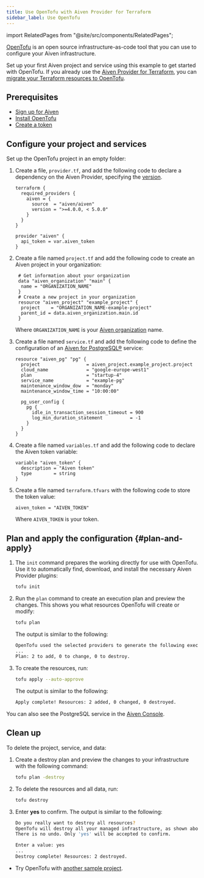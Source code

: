 ```yaml
---
title: Use OpenTofu with Aiven Provider for Terraform
sidebar_label: Use OpenTofu
---
```


import RelatedPages from "@site/src/components/RelatedPages";

[OpenTofu](https://opentofu.org/) is an open source infrastructure-as-code tool that you can use to configure your Aiven infrastructure.

Set up your first Aiven project and service using this example to get started with
OpenTofu. If you already use the [Aiven Provider for Terraform](/docs/tools/terraform),
you can [migrate your Terraform resources to OpenTofu](https://opentofu.org/docs/intro/migration/).

## Prerequisites

-   [Sign up for
    Aiven](https://console.aiven.io/signup?utm_source=github&utm_medium=organic&utm_campaign=devportal&utm_content=repo)
-   [Install OpenTofu](https://opentofu.org/docs/intro/install/)
-   [Create a token](/docs/platform/howto/create_authentication_token)

## Configure your project and services

Set up the OpenTofu project in an empty folder:

1.  Create a file, `provider.tf`, and add the following code to declare a dependency
    on the Aiven Provider, specifying the
    [version](https://registry.terraform.io/providers/aiven/aiven/latest).

    ```hcl
    terraform {
      required_providers {
        aiven = {
          source  = "aiven/aiven"
          version = ">=4.0.0, < 5.0.0"
        }
      }
    }

    provider "aiven" {
      api_token = var.aiven_token
    }
    ```

1.  Create a file named `project.tf` and add the following code to create an Aiven project
    in your organization:

    ```hcl
     # Get information about your organization
     data "aiven_organization" "main" {
      name = "ORGANIZATION_NAME"
     }
     # Create a new project in your organization
     resource "aiven_project" "example_project" {
      project    = "ORGANIZATION_NAME-example-project"
      parent_id = data.aiven_organization.main.id
     }
    ```

    Where `ORGANIZATION_NAME` is your
    [Aiven organization](/docs/platform/concepts/orgs-units-projects) name.

1.  Create a file named `service.tf` and add the following code to define the configuration
    of an [Aiven for PostgreSQL®](/docs/products/postgresql) service:

    ```hcl
    resource "aiven_pg" "pg" {
      project                 = aiven_project.example_project.project
      cloud_name              = "google-europe-west1"
      plan                    = "startup-4"
      service_name            = "example-pg"
      maintenance_window_dow  = "monday"
      maintenance_window_time = "10:00:00"

      pg_user_config {
        pg {
          idle_in_transaction_session_timeout = 900
          log_min_duration_statement          = -1
        }
      }
    }
    ```

1.  Create a file named `variables.tf` and add the following code to declare the Aiven
    token variable:

    ```hcl
    variable "aiven_token" {
      description = "Aiven token"
      type        = string
    }
    ```

1.  Create a file named `terraform.tfvars` with the following code to store the
    token value:

    ```hcl
    aiven_token = "AIVEN_TOKEN"
    ```

    Where `AIVEN_TOKEN` is your token.

## Plan and apply the configuration {#plan-and-apply}

1.  The `init` command prepares the working directly for use with
    OpenTofu. Use it to automatically find, download, and
    install the necessary Aiven Provider plugins:

    ```bash
    tofu init
    ```

1.  Run the `plan` command to create an execution plan and preview the
    changes. This shows you what resources OpenTofu will create or modify:

    ```bash
    tofu plan
    ```

    The output is similar to the following:

    ```bash
    OpenTofu used the selected providers to generate the following execution plan.
    ...
    Plan: 2 to add, 0 to change, 0 to destroy.
    ```

1.  To create the resources, run:

    ```bash
    tofu apply --auto-approve
    ```

    The output is similar to the following:

    ```bash
    Apply complete! Resources: 2 added, 0 changed, 0 destroyed.
    ```

You can also see the PostgreSQL service in the [Aiven Console](https://console.aiven.io).

## Clean up

To delete the project, service, and data:

1.  Create a destroy plan and preview the changes to your infrastructure
    with the following command:

    ```bash
    tofu plan -destroy
    ```

1.  To delete the resources and all data, run:

    ```bash
    tofu destroy
    ```

1.  Enter **yes** to confirm. The output is similar to the following:

    ```bash
    Do you really want to destroy all resources?
    OpenTofu will destroy all your managed infrastructure, as shown above.
    There is no undo. Only 'yes' will be accepted to confirm.

    Enter a value: yes
    ...
    Destroy complete! Resources: 2 destroyed.
    ```

<RelatedPages/>

-   Try OpenTofu with [another sample
    project](https://github.com/aiven/terraform-provider-aiven/blob/main/sample_project/sample.tf).
